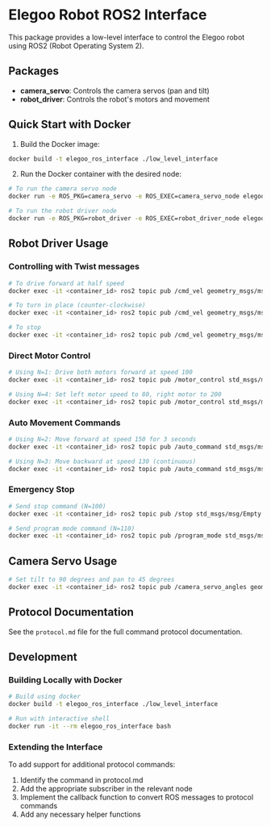 # Elegoo Robot ROS2 Interface

This package provides a low-level interface to control the Elegoo robot using ROS2 (Robot Operating System 2).

## Packages

- **camera_servo**: Controls the camera servos (pan and tilt)
- **robot_driver**: Controls the robot's motors and movement

## Quick Start with Docker

1. Build the Docker image:

```bash
docker build -t elegoo_ros_interface ./low_level_interface
```

2. Run the Docker container with the desired node:

```bash
# To run the camera servo node
docker run -e ROS_PKG=camera_servo -e ROS_EXEC=camera_servo_node elegoo_ros_interface

# To run the robot driver node
docker run -e ROS_PKG=robot_driver -e ROS_EXEC=robot_driver_node elegoo_ros_interface
```

## Robot Driver Usage

### Controlling with Twist messages

```bash
# To drive forward at half speed
docker exec -it <container_id> ros2 topic pub /cmd_vel geometry_msgs/msg/Twist "{linear: {x: 0.5, y: 0.0, z: 0.0}, angular: {x: 0.0, y: 0.0, z: 0.0}}"

# To turn in place (counter-clockwise)
docker exec -it <container_id> ros2 topic pub /cmd_vel geometry_msgs/msg/Twist "{linear: {x: 0.0, y: 0.0, z: 0.0}, angular: {x: 0.0, y: 0.0, z: 0.5}}"

# To stop
docker exec -it <container_id> ros2 topic pub /cmd_vel geometry_msgs/msg/Twist "{linear: {x: 0.0, y: 0.0, z: 0.0}, angular: {x: 0.0, y: 0.0, z: 0.0}}"
```

### Direct Motor Control

```bash
# Using N=1: Drive both motors forward at speed 100
docker exec -it <container_id> ros2 topic pub /motor_control std_msgs/msg/Int32MultiArray "{data: [1, 0, 100, 1]}"

# Using N=4: Set left motor speed to 80, right motor to 200
docker exec -it <container_id> ros2 topic pub /motor_control std_msgs/msg/Int32MultiArray "{data: [4, 80, 200]}"
```

### Auto Movement Commands

```bash
# Using N=2: Move forward at speed 150 for 3 seconds
docker exec -it <container_id> ros2 topic pub /auto_command std_msgs/msg/String '{data: "2:3:150:3000"}'

# Using N=3: Move backward at speed 130 (continuous)
docker exec -it <container_id> ros2 topic pub /auto_command std_msgs/msg/String '{data: "3:4:130"}'
```

### Emergency Stop

```bash
# Send stop command (N=100)
docker exec -it <container_id> ros2 topic pub /stop std_msgs/msg/Empty "{}"

# Send program mode command (N=110)
docker exec -it <container_id> ros2 topic pub /program_mode std_msgs/msg/Empty "{}"
```

## Camera Servo Usage

```bash
# Set tilt to 90 degrees and pan to 45 degrees
docker exec -it <container_id> ros2 topic pub /camera_servo_angles geometry_msgs/msg/Vector3 "{x: 90.0, y: 45.0, z: 0.0}"
```

## Protocol Documentation

See the `protocol.md` file for the full command protocol documentation.

## Development

### Building Locally with Docker

```bash
# Build using docker
docker build -t elegoo_ros_interface ./low_level_interface

# Run with interactive shell
docker run -it --rm elegoo_ros_interface bash
```

### Extending the Interface

To add support for additional protocol commands:

1. Identify the command in protocol.md
2. Add the appropriate subscriber in the relevant node
3. Implement the callback function to convert ROS messages to protocol commands
4. Add any necessary helper functions 